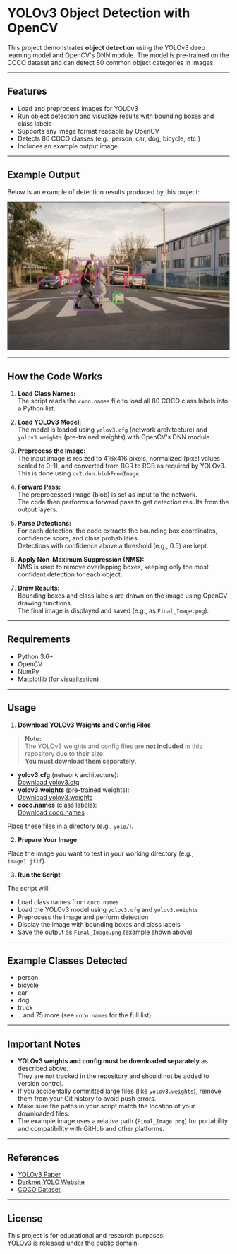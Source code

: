 # YOLOv3 Object Detection with OpenCV

This project demonstrates **object detection** using the YOLOv3 deep learning model and OpenCV's DNN module. The model is pre-trained on the COCO dataset and can detect 80 common object categories in images.

---

## Features

- Load and preprocess images for YOLOv3
- Run object detection and visualize results with bounding boxes and class labels
- Supports any image format readable by OpenCV
- Detects 80 COCO classes (e.g., person, car, dog, bicycle, etc.)
- Includes an example output image

---

## Example Output

Below is an example of detection results produced by this project:

![Detection Example](Final_Image.png)

---

## How the Code Works

1. **Load Class Names:**  
   The script reads the `coco.names` file to load all 80 COCO class labels into a Python list.

2. **Load YOLOv3 Model:**  
   The model is loaded using `yolov3.cfg` (network architecture) and `yolov3.weights` (pre-trained weights) with OpenCV's DNN module.

3. **Preprocess the Image:**  
   The input image is resized to 416x416 pixels, normalized (pixel values scaled to 0–1), and converted from BGR to RGB as required by YOLOv3.  
   This is done using `cv2.dnn.blobFromImage`.

4. **Forward Pass:**  
   The preprocessed image (blob) is set as input to the network.  
   The code then performs a forward pass to get detection results from the output layers.

5. **Parse Detections:**  
   For each detection, the code extracts the bounding box coordinates, confidence score, and class probabilities.  
   Detections with confidence above a threshold (e.g., 0.5) are kept.

6. **Apply Non-Maximum Suppression (NMS):**  
   NMS is used to remove overlapping boxes, keeping only the most confident detection for each object.

7. **Draw Results:**  
   Bounding boxes and class labels are drawn on the image using OpenCV drawing functions.  
   The final image is displayed and saved (e.g., as `Final_Image.png`).

---

## Requirements

- Python 3.6+
- OpenCV  
- NumPy  
- Matplotlib (for visualization)  

---

## Usage

1. **Download YOLOv3 Weights and Config Files**

 > **Note:**  
 > The YOLOv3 weights and config files are **not included** in this repository due to their size.  
 > **You must download them separately.**

 - **yolov3.cfg** (network architecture):  
   [Download yolov3.cfg](https://raw.githubusercontent.com/pjreddie/darknet/master/cfg/yolov3.cfg)
 - **yolov3.weights** (pre-trained weights):  
   [Download yolov3.weights](https://pjreddie.com/media/files/yolov3.weights)
 - **coco.names** (class labels):  
   [Download coco.names](https://raw.githubusercontent.com/pjreddie/darknet/master/data/coco.names)

 Place these files in a directory (e.g., `yolo/`).

2. **Prepare Your Image**

 Place the image you want to test in your working directory (e.g., `image1.jfif`).

3. **Run the Script**

 The script will:
 - Load class names from `coco.names`
 - Load the YOLOv3 model using `yolov3.cfg` and `yolov3.weights`
 - Preprocess the image and perform detection
 - Display the image with bounding boxes and class labels
 - Save the output as `Final_Image.png` (example shown above)

---

## Example Classes Detected

- person
- bicycle
- car
- dog
- truck
- ...and 75 more (see `coco.names` for the full list)

---

## Important Notes

- **YOLOv3 weights and config must be downloaded separately** as described above.  
They are not tracked in the repository and should not be added to version control.
- If you accidentally committed large files (like `yolov3.weights`), remove them from your Git history to avoid push errors.
- Make sure the paths in your script match the location of your downloaded files.
- The example image uses a relative path (`Final_Image.png`) for portability and compatibility with GitHub and other platforms.

---

## References

- [YOLOv3 Paper](https://pjreddie.com/media/files/papers/YOLOv3.pdf)
- [Darknet YOLO Website](https://pjreddie.com/darknet/yolo/)
- [COCO Dataset](https://cocodataset.org/)

---

## License

This project is for educational and research purposes.  
YOLOv3 is released under the [public domain](https://pjreddie.com/darknet/yolo/).